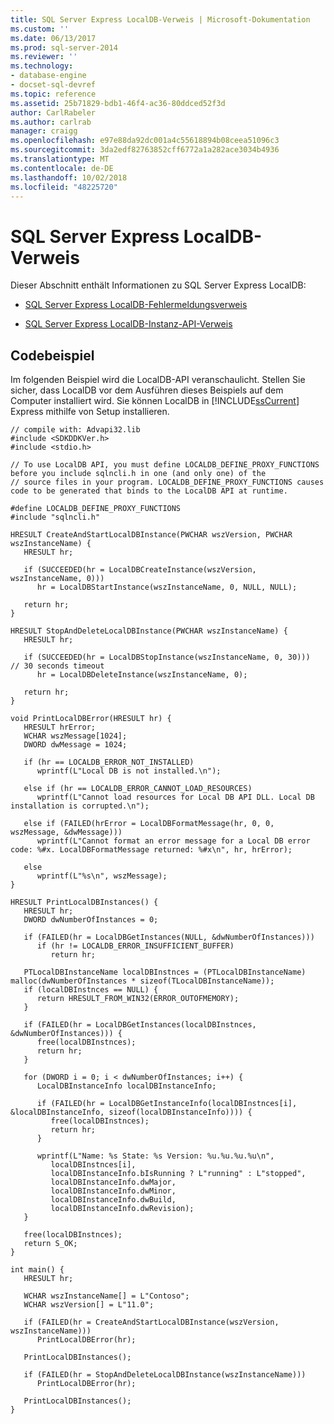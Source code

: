 ```yaml
---
title: SQL Server Express LocalDB-Verweis | Microsoft-Dokumentation
ms.custom: ''
ms.date: 06/13/2017
ms.prod: sql-server-2014
ms.reviewer: ''
ms.technology:
- database-engine
- docset-sql-devref
ms.topic: reference
ms.assetid: 25b71829-bdb1-46f4-ac36-80ddced52f3d
author: CarlRabeler
ms.author: carlrab
manager: craigg
ms.openlocfilehash: e97e88da92dc001a4c55618894b08ceea51096c3
ms.sourcegitcommit: 3da2edf82763852cff6772a1a282ace3034b4936
ms.translationtype: MT
ms.contentlocale: de-DE
ms.lasthandoff: 10/02/2018
ms.locfileid: "48225720"
---
```

# <a name="sql-server-express-localdb-reference"></a>SQL Server Express LocalDB-Verweis
  Dieser Abschnitt enthält Informationen zu SQL Server Express LocalDB:  
  
-   [SQL Server Express LocalDB-Fehlermeldungsverweis](express-localdb-error-messages/sql-server-express-localdb-reference-error-messages.md)  
  
-   [SQL Server Express LocalDB-Instanz-API-Verweis](express-localdb-instance-apis/sql-server-express-localdb-reference-instance-apis.md)  
  
## <a name="code-sample"></a>Codebeispiel  
 Im folgenden Beispiel wird die LocalDB-API veranschaulicht.  Stellen Sie sicher, dass LocalDB vor dem Ausführen dieses Beispiels auf dem Computer installiert wird.  Sie können LocalDB in [!INCLUDE[ssCurrent](../includes/sscurrent-md.md)] Express mithilfe von Setup installieren.  
  
```  
// compile with: Advapi32.lib  
#include <SDKDDKVer.h>  
#include <stdio.h>  
  
// To use LocalDB API, you must define LOCALDB_DEFINE_PROXY_FUNCTIONS before you include sqlncli.h in one (and only one) of the   
// source files in your program. LOCALDB_DEFINE_PROXY_FUNCTIONS causes code to be generated that binds to the LocalDB API at runtime.  
  
#define LOCALDB_DEFINE_PROXY_FUNCTIONS  
#include "sqlncli.h"  
  
HRESULT CreateAndStartLocalDBInstance(PWCHAR wszVersion, PWCHAR wszInstanceName) {  
   HRESULT hr;  
  
   if (SUCCEEDED(hr = LocalDBCreateInstance(wszVersion, wszInstanceName, 0)))  
      hr = LocalDBStartInstance(wszInstanceName, 0, NULL, NULL);  
  
   return hr;  
}  
  
HRESULT StopAndDeleteLocalDBInstance(PWCHAR wszInstanceName) {  
   HRESULT hr;  
  
   if (SUCCEEDED(hr = LocalDBStopInstance(wszInstanceName, 0, 30)))   // 30 seconds timeout   
      hr = LocalDBDeleteInstance(wszInstanceName, 0);  
  
   return hr;  
}  
  
void PrintLocalDBError(HRESULT hr) {  
   HRESULT hrError;  
   WCHAR wszMessage[1024];  
   DWORD dwMessage = 1024;  
  
   if (hr == LOCALDB_ERROR_NOT_INSTALLED)  
      wprintf(L"Local DB is not installed.\n");  
  
   else if (hr == LOCALDB_ERROR_CANNOT_LOAD_RESOURCES)  
      wprintf(L"Cannot load resources for Local DB API DLL. Local DB installation is corrupted.\n");  
  
   else if (FAILED(hrError = LocalDBFormatMessage(hr, 0, 0, wszMessage, &dwMessage)))  
      wprintf(L"Cannot format an error message for a Local DB error code: %#x. LocalDBFormatMessage returned: %#x\n", hr, hrError);  
  
   else  
      wprintf(L"%s\n", wszMessage);  
}  
  
HRESULT PrintLocalDBInstances() {  
   HRESULT hr;  
   DWORD dwNumberOfInstances = 0;  
  
   if (FAILED(hr = LocalDBGetInstances(NULL, &dwNumberOfInstances)))  
      if (hr != LOCALDB_ERROR_INSUFFICIENT_BUFFER)  
         return hr;  
  
   PTLocalDBInstanceName localDBInstnces = (PTLocalDBInstanceName) malloc(dwNumberOfInstances * sizeof(TLocalDBInstanceName));  
   if (localDBInstnces == NULL) {  
      return HRESULT_FROM_WIN32(ERROR_OUTOFMEMORY);  
   }  
  
   if (FAILED(hr = LocalDBGetInstances(localDBInstnces, &dwNumberOfInstances))) {  
      free(localDBInstnces);  
      return hr;  
   }  
  
   for (DWORD i = 0; i < dwNumberOfInstances; i++) {  
      LocalDBInstanceInfo localDBInstanceInfo;  
  
      if (FAILED(hr = LocalDBGetInstanceInfo(localDBInstnces[i], &localDBInstanceInfo, sizeof(localDBInstanceInfo)))) {  
         free(localDBInstnces);  
         return hr;  
      }  
  
      wprintf(L"Name: %s State: %s Version: %u.%u.%u.%u\n",  
         localDBInstnces[i],   
         localDBInstanceInfo.bIsRunning ? L"running" : L"stopped",  
         localDBInstanceInfo.dwMajor,  
         localDBInstanceInfo.dwMinor,  
         localDBInstanceInfo.dwBuild,  
         localDBInstanceInfo.dwRevision);  
   }  
  
   free(localDBInstnces);  
   return S_OK;  
}  
  
int main() {  
   HRESULT hr;  
  
   WCHAR wszInstanceName[] = L"Contoso";  
   WCHAR wszVersion[] = L"11.0";  
  
   if (FAILED(hr = CreateAndStartLocalDBInstance(wszVersion, wszInstanceName)))  
      PrintLocalDBError(hr);  
  
   PrintLocalDBInstances();  
  
   if (FAILED(hr = StopAndDeleteLocalDBInstance(wszInstanceName)))  
      PrintLocalDBError(hr);  
  
   PrintLocalDBInstances();  
}  
```  
  
  
